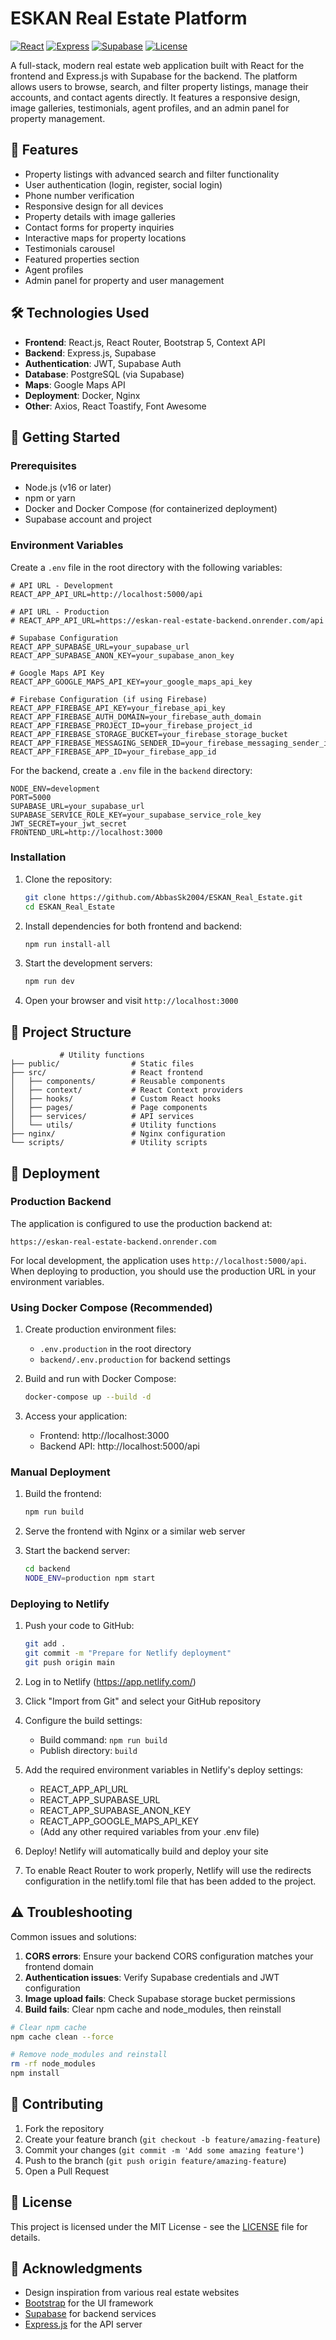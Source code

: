 # ESKAN Real Estate Platform

[![React](https://img.shields.io/badge/React-18.x-blue)](https://reactjs.org/)
[![Express](https://img.shields.io/badge/Express-4.x-green)](https://expressjs.com/)
[![Supabase](https://img.shields.io/badge/Supabase-Latest-purple)](https://supabase.io/)
[![License](https://img.shields.io/badge/License-MIT-yellow.svg)](LICENSE)

A full-stack, modern real estate web application built with React for the frontend and Express.js with Supabase for the backend. The platform allows users to browse, search, and filter property listings, manage their accounts, and contact agents directly. It features a responsive design, image galleries, testimonials, agent profiles, and an admin panel for property management.

## 🚀 Features

- Property listings with advanced search and filter functionality
- User authentication (login, register, social login)
- Phone number verification
- Responsive design for all devices
- Property details with image galleries
- Contact forms for property inquiries
- Interactive maps for property locations
- Testimonials carousel
- Featured properties section
- Agent profiles
- Admin panel for property and user management

## 🛠️ Technologies Used

- **Frontend**: React.js, React Router, Bootstrap 5, Context API
- **Backend**: Express.js, Supabase
- **Authentication**: JWT, Supabase Auth
- **Database**: PostgreSQL (via Supabase)
- **Maps**: Google Maps API
- **Deployment**: Docker, Nginx
- **Other**: Axios, React Toastify, Font Awesome

## 🏁 Getting Started

### Prerequisites

- Node.js (v16 or later)
- npm or yarn
- Docker and Docker Compose (for containerized deployment)
- Supabase account and project

### Environment Variables

Create a `.env` file in the root directory with the following variables:

```
# API URL - Development
REACT_APP_API_URL=http://localhost:5000/api

# API URL - Production
# REACT_APP_API_URL=https://eskan-real-estate-backend.onrender.com/api

# Supabase Configuration
REACT_APP_SUPABASE_URL=your_supabase_url
REACT_APP_SUPABASE_ANON_KEY=your_supabase_anon_key

# Google Maps API Key
REACT_APP_GOOGLE_MAPS_API_KEY=your_google_maps_api_key

# Firebase Configuration (if using Firebase)
REACT_APP_FIREBASE_API_KEY=your_firebase_api_key
REACT_APP_FIREBASE_AUTH_DOMAIN=your_firebase_auth_domain
REACT_APP_FIREBASE_PROJECT_ID=your_firebase_project_id
REACT_APP_FIREBASE_STORAGE_BUCKET=your_firebase_storage_bucket
REACT_APP_FIREBASE_MESSAGING_SENDER_ID=your_firebase_messaging_sender_id
REACT_APP_FIREBASE_APP_ID=your_firebase_app_id
```

For the backend, create a `.env` file in the `backend` directory:

```
NODE_ENV=development
PORT=5000
SUPABASE_URL=your_supabase_url
SUPABASE_SERVICE_ROLE_KEY=your_supabase_service_role_key
JWT_SECRET=your_jwt_secret
FRONTEND_URL=http://localhost:3000
```

### Installation

1. Clone the repository:
    ```bash
    git clone https://github.com/AbbasSk2004/ESKAN_Real_Estate.git
    cd ESKAN_Real_Estate
    ```

2. Install dependencies for both frontend and backend:
    ```bash
    npm run install-all
    ```

3. Start the development servers:
    ```bash
    npm run dev
    ```

4. Open your browser and visit `http://localhost:3000`

## 📁 Project Structure

```
           # Utility functions
├── public/                # Static files
├── src/                   # React frontend
│   ├── components/        # Reusable components
│   ├── context/           # React Context providers
│   ├── hooks/             # Custom React hooks
│   ├── pages/             # Page components
│   ├── services/          # API services
│   └── utils/             # Utility functions
├── nginx/                 # Nginx configuration
└── scripts/               # Utility scripts
```

## 🚢 Deployment

### Production Backend

The application is configured to use the production backend at:
```
https://eskan-real-estate-backend.onrender.com
```

For local development, the application uses `http://localhost:5000/api`. When deploying to production, you should use the production URL in your environment variables.

### Using Docker Compose (Recommended)

1. Create production environment files:
   - `.env.production` in the root directory
   - `backend/.env.production` for backend settings

2. Build and run with Docker Compose:
    ```bash
    docker-compose up --build -d
    ```

3. Access your application:
   - Frontend: http://localhost:3000
   - Backend API: http://localhost:5000/api

### Manual Deployment

1. Build the frontend:
    ```bash
    npm run build
    ```

2. Serve the frontend with Nginx or a similar web server

3. Start the backend server:
    ```bash
    cd backend
    NODE_ENV=production npm start
    ```

### Deploying to Netlify

1. Push your code to GitHub:
    ```bash
    git add .
    git commit -m "Prepare for Netlify deployment"
    git push origin main
    ```

2. Log in to Netlify (https://app.netlify.com/)

3. Click "Import from Git" and select your GitHub repository

4. Configure the build settings:
   - Build command: `npm run build`
   - Publish directory: `build`

5. Add the required environment variables in Netlify's deploy settings:
   - REACT_APP_API_URL 
   - REACT_APP_SUPABASE_URL
   - REACT_APP_SUPABASE_ANON_KEY
   - REACT_APP_GOOGLE_MAPS_API_KEY
   - (Add any other required variables from your .env file)

6. Deploy! Netlify will automatically build and deploy your site

7. To enable React Router to work properly, Netlify will use the redirects configuration in the netlify.toml file that has been added to the project.

## ⚠️ Troubleshooting

Common issues and solutions:

1. **CORS errors**: Ensure your backend CORS configuration matches your frontend domain
2. **Authentication issues**: Verify Supabase credentials and JWT configuration
3. **Image upload fails**: Check Supabase storage bucket permissions
4. **Build fails**: Clear npm cache and node_modules, then reinstall

```bash
# Clear npm cache
npm cache clean --force

# Remove node_modules and reinstall
rm -rf node_modules
npm install
```

## 🤝 Contributing

1. Fork the repository
2. Create your feature branch (`git checkout -b feature/amazing-feature`)
3. Commit your changes (`git commit -m 'Add some amazing feature'`)
4. Push to the branch (`git push origin feature/amazing-feature`)
5. Open a Pull Request

## 📄 License

This project is licensed under the MIT License - see the [LICENSE](LICENSE) file for details.

## 🙏 Acknowledgments

- Design inspiration from various real estate websites
- [Bootstrap](https://getbootstrap.com/) for the UI framework
- [Supabase](https://supabase.io/) for backend services
- [Express.js](https://expressjs.com/) for the API server
